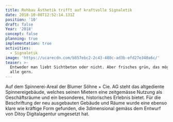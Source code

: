 ```yaml
---
title: Rohbau Ästhetik trifft auf kraftvolle Signaletik
date: 2018-10-08T12:52:14.131Z
position: '10'
draft: false
Year: '2018'
concept: false
planning: true
implementation: true
activities:
  - Signaletik
image: 'https://ucarecdn.com/b857ebc2-2c43-480c-ad3b-efd27e340a6c/'
teaser: >-
  Entweder man liebt Sichtbeton oder nicht. Aber frisches grün, das mögen doch
  alle gern.
---
```

Auf dem Spinnerei-Areal der Blumer Söhne + Cie. AG steht das altgediente Spinnereigebäude, welches seinen Mietern eine zeitgemässe Nutzung als Geschäftsräume und ein besonderes, historisches Erlebnis bietet. Für die Beschriftung der neu ausgebauten Gebäude und Räume wurde eine ebenso klare wie kräftige Form gefunden, die 3dimensional gemäss dem Entwurf von Ditoy Digitalagentur umgesetzt hat.
